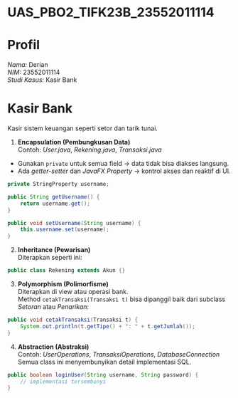 # UAS_PBO2_TIFK23B_23552011114

# Profil  
*Nama:* Derian  
*NIM:* 23552011114  
*Studi Kasus:* Kasir Bank

# Kasir Bank  
Kasir sistem keuangan seperti setor dan tarik tunai.

1. **Encapsulation (Pembungkusan Data)**  
Contoh: *User.java*, *Rekening.java*, *Transaksi.java*  
- Gunakan `private` untuk semua field → data tidak bisa diakses langsung.  
- Ada *getter-setter* dan *JavaFX Property* → kontrol akses dan reaktif di UI.

```java
private StringProperty username;

public String getUsername() {
    return username.get();
}

public void setUsername(String username) {
    this.username.set(username);
}
```

2. **Inheritance (Pewarisan)**  
Diterapkan seperti ini:

```java
public class Rekening extends Akun {}
```

3. **Polymorphism (Polimorfisme)**  
Diterapkan di view atau operasi bank.  
Method `cetakTransaksi(Transaksi t)` bisa dipanggil baik dari subclass *Setoran* atau *Penarikan*:

```java
public void cetakTransaksi(Transaksi t) {
    System.out.println(t.getTipe() + ": " + t.getJumlah());
}
```

4. **Abstraction (Abstraksi)**  
Contoh: *UserOperations*, *TransaksiOperations*, *DatabaseConnection*  
Semua class ini menyembunyikan detail implementasi SQL.

```java
public boolean loginUser(String username, String password) {
    // implementasi tersembunyi
}
```
